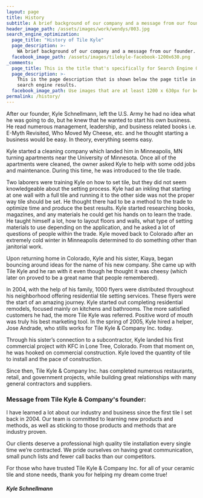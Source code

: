 ```yaml
---
layout: page
title: History
subtitle: A brief background of our company and a message from our founder.
header_image_path: /assets/images/work/wendys/003.jpg
search_engine_optimization:
  page_title: "History of Tile Kyle"
  page_description: >-
    WA brief background of our company and a message from our founder.
  facebook_image_path: /assets/images/tilekyle-facebook-1200x630.png
_comments:
  page_title: This is the title that's specifically for Search Engine Optimization.
  page_description: >-
    This is the page description that is shown below the page title in the
    search engine results.
  facebook_image_path: Use images that are at least 1200 x 630px for best results or a minimum of at least 600 x 315px.
permalink: /history/
---
```


After our founder, Kyle Schnellmann, left the U.S. Army he had no idea what he was going to do, but he knew that he wanted to start his own business. He read numerous management, leadership, and business related books i.e. E-Myth Revisited, Who Moved My Cheese, etc. and he thought starting a business would be easy. In theory, everything seems easy.

Kyle started a cleaning company which landed him in Minneapolis, MN turning apartments near the University of Minnesota. Once all of the apartments were cleaned, the owner asked Kyle to help with some odd jobs and maintenance. During this time, he was introduced to the tile trade.

Two laborers were training Kyle on how to set tile, but they did not seem knowledgeable about the setting process. Kyle had an inkling that starting at one wall with a full tile and running it to the other side was not the proper way tile should be set. He thought there had to be a method to the trade to optimize time and produce the best results. Kyle started researching books, magazines, and any materials he could get his hands on to learn the trade. He taught himself a lot, how to layout floors and walls, what type of setting materials to use depending on the application, and he asked a lot of questions of people within the trade. Kyle moved back to Colorado after an extremely cold winter in Minneapolis determined to do something other than janitorial work.

Upon returning home in Colorado, Kyle and his sister, Kiaya, began bouncing around ideas for the name of his new company. She came up with Tile Kyle and he ran with it even though he thought it was cheesy (which later on proved to be a great name that people remembered).

In 2004, with the help of his family, 1000 flyers were distributed throughout his neighborhood offering residential tile setting services. These flyers were the start of an amazing journey. Kyle started out completing residential remodels, focused mainly on kitchens and bathrooms. The more satisfied customers he had, the more Tile Kyle was referred. Positive word of mouth was truly his best marketing tool. In the spring of 2005, Kyle hired a helper, Jose Andrade, who stills works for Tile Kyle & Company Inc. today.

Through his sister’s connection to a subcontractor, Kyle landed his first commercial project with KFC in Lone Tree, Colorado. From that moment on, he was hooked on commercial construction. Kyle loved the quantity of tile to install and the pace of construction.

Since then, Tile Kyle & Company Inc. has completed numerous restaurants, retail, and government projects, while building great relationships with many general contractors and suppliers.

### Message from Tile Kyle & Company's founder:

I have learned a lot about our industry and business since the first tile I set back in 2004. Our team is committed to learning new products and methods, as well as sticking to those products and methods that are industry proven.

Our clients deserve a professional high quality tile installation every single time we’re contracted. We pride ourselves on having great communication, small punch lists and fewer call backs than our competitors.

For those who have trusted Tile Kyle & Company Inc. for all of your ceramic tile and stone needs, thank you for helping my dream come true\!

##### Kyle Schnellmann